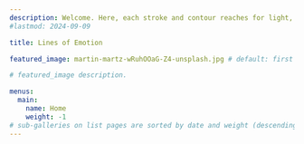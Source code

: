 ```yaml
---
description: Welcome. Here, each stroke and contour reaches for light, as if guided by something ancient yet unfamiliar. These works are not mere images; they breathe with the weight of stories and emotions too deep for words. In every line, there is a subtle alchemy, a merging of the hand's touch with an unseen force—neither wholly understood nor named. This journey, from line to light, embodies the motto, "Ex Linea, Lucem," where even the most ordinary moments reveal themselves as vessels of quiet wonder. Each creation, shaped by more than just time or tradition, seeks to uncover the hidden brilliance within the familiar.
#lastmod: 2024-09-09

title: Lines of Emotion

featured_image: martin-martz-wRuhOOaG-Z4-unsplash.jpg # default: first image in this directory

# featured_image description.

menus:
  main:
    name: Home
    weight: -1
# sub-galleries on list pages are sorted by date and weight (descending)
---
```

